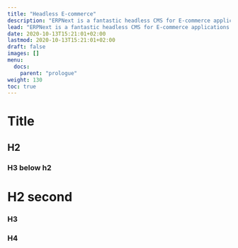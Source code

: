 ```yaml
---
title: "Headless E-commerce"
description: "ERPNext is a fantastic headless CMS for E-commerce applications. "
lead: "ERPNext is a fantastic headless CMS for E-commerce applications. "
date: 2020-10-13T15:21:01+02:00
lastmod: 2020-10-13T15:21:01+02:00
draft: false
images: []
menu:
  docs:
    parent: "prologue"
weight: 130
toc: true
---
```

# Title

## H2

### H3 below h2

# H2 second

### H3

### H4

